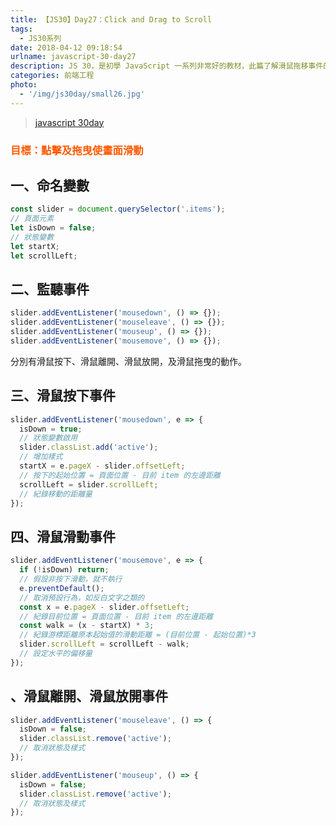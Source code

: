 ```yaml
---
title: 【JS30】Day27：Click and Drag to Scroll
tags:
  - JS30系列
date: 2018-04-12 09:18:54
urlname: javascript-30-day27
description: JS 30，是初學 JavaScript 一系列非常好的教材，此篇了解滑鼠拖移事件的使用。
categories: 前端工程
photo:
  - '/img/js30day/small26.jpg'
---
```


> [javascript 30day](https://javascript30.com/)

<!-- more -->

### <span style="color:#ff5900">目標：點擊及拖曳使畫面滑動</span>

## 一、命名變數

```js
const slider = document.querySelector('.items');
// 頁面元素
let isDown = false;
// 狀態變數
let startX;
let scrollLeft;
```

## 二、監聽事件

```js
slider.addEventListener('mousedown', () => {});
slider.addEventListener('mouseleave', () => {});
slider.addEventListener('mouseup', () => {});
slider.addEventListener('mousemove', () => {});
```

分別有滑鼠按下、滑鼠離開、滑鼠放開，及滑鼠拖曳的動作。

## 三、滑鼠按下事件

```js
slider.addEventListener('mousedown', e => {
  isDown = true;
  // 狀態變數啟用
  slider.classList.add('active');
  // 增加樣式
  startX = e.pageX - slider.offsetLeft;
  // 按下的起始位置 = 頁面位置 - 目前 item 的左邊距離
  scrollLeft = slider.scrollLeft;
  // 紀錄移動的距離量
});
```

## 四、滑鼠滑動事件

```js
slider.addEventListener('mousemove', e => {
  if (!isDown) return;
  // 假設非按下滑動，就不執行
  e.preventDefault();
  // 取消預設行為，如反白文字之類的
  const x = e.pageX - slider.offsetLeft;
  // 紀錄目前位置 = 頁面位置 - 目前 item 的左邊距離
  const walk = (x - startX) * 3;
  // 紀錄游標距離原本起始值的滑動距離 = (目前位置 - 起始位置)*3
  slider.scrollLeft = scrollLeft - walk;
  // 設定水平的偏移量
});
```

## 、滑鼠離開、滑鼠放開事件

```js
slider.addEventListener('mouseleave', () => {
  isDown = false;
  slider.classList.remove('active');
  // 取消狀態及樣式
});

slider.addEventListener('mouseup', () => {
  isDown = false;
  slider.classList.remove('active');
  // 取消狀態及樣式
});
```
